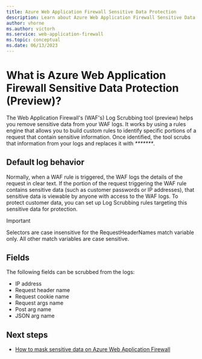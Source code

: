 ```yaml
---
title: Azure Web Application Firewall Sensitive Data Protection
description: Learn about Azure Web Application Firewall Sensitive Data Protection.
author: vhorne
ms.author: victorh
ms.service: web-application-firewall
ms.topic: conceptual
ms.date: 06/13/2023
---
```


# What is Azure Web Application Firewall Sensitive Data Protection (Preview)?

The Web Application Firewall's (WAF's) Log Scrubbing tool (preview) helps you remove sensitive data from your WAF logs. It works by using a rules engine that allows you to build custom rules to identify specific portions of a request that contain sensitive information. Once identified, the tool scrubs that information from your logs and replaces it with _*******_.


## Default log behavior

Normally, when a WAF rule is triggered, the WAF logs the details of the request in clear text. If the portion of the request triggering the WAF rule contains sensitive data (such as customer passwords or IP addresses), that sensitive data is viewable by anyone with access to the WAF logs. To protect customer data, you can set up Log Scrubbing rules targeting this sensitive data for protection.

> [!IMPORTANT]
> Selectors are case insensitive for the RequestHeaderNames match variable only. All other match variables are case sensitive.

## Fields

The following fields can be scrubbed from the logs:

- IP address
- Request header name
- Request cookie name
- Request args name
- Post arg name
- JSON arg name

## Next steps

- [How to mask sensitive data on Azure Web Application Firewall](waf-sensitive-data-protection-configure.md)
